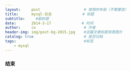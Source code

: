 ```yaml
---
layout:     post                    # 使用的布局（不需要改）
title:      mysql-日志              # 标题 
subtitle:     #副标题
date:       2014-3-17              # 时间
author:     co                      # 作者
header-img: img/post-bg-2015.jpg    #这篇文章标题背景图片
catalog: true                       # 是否归档
tags:                               #标签
    - mysql
---
```






### 结束